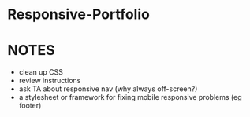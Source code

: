# Responsive-Portfolio

# NOTES

* clean up CSS
* review instructions
* ask TA about responsive nav (why always off-screen?)
* a stylesheet or framework for fixing mobile responsive problems (eg footer)